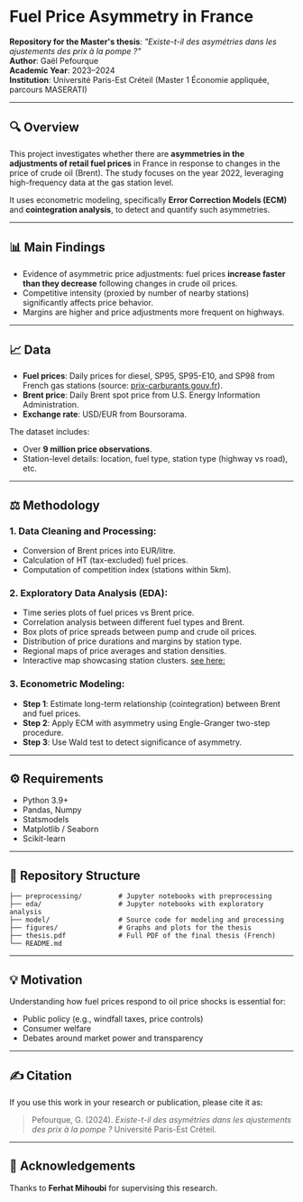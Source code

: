 # Fuel Price Asymmetry in France

**Repository for the Master's thesis**: *"Existe-t-il des asymétries dans les ajustements des prix à la pompe ?"*  
**Author**: Gaël Pefourque  
**Academic Year**: 2023–2024  
**Institution**: Université Paris-Est Créteil (Master 1 Économie appliquée, parcours MASERATI)

---

## 🔍 Overview

This project investigates whether there are **asymmetries in the adjustments of retail fuel prices** in France in response to changes in the price of crude oil (Brent). The study focuses on the year 2022, leveraging high-frequency data at the gas station level.

It uses econometric modeling, specifically **Error Correction Models (ECM)** and **cointegration analysis**, to detect and quantify such asymmetries.

---

## 📊 Main Findings

- Evidence of asymmetric price adjustments: fuel prices **increase faster than they decrease** following changes in crude oil prices.
- Competitive intensity (proxied by number of nearby stations) significantly affects price behavior.
- Margins are higher and price adjustments more frequent on highways.

---

## 📈 Data

- **Fuel prices**: Daily prices for diesel, SP95, SP95-E10, and SP98 from French gas stations (source: [prix-carburants.gouv.fr](https://www.prix-carburants.gouv.fr)).
- **Brent price**: Daily Brent spot price from U.S. Energy Information Administration.
- **Exchange rate**: USD/EUR from Boursorama.

The dataset includes:
- Over **9 million price observations**.
- Station-level details: location, fuel type, station type (highway vs road), etc.

---

## ⚖️ Methodology

### 1. Data Cleaning and Processing:
- Conversion of Brent prices into EUR/litre.
- Calculation of HT (tax-excluded) fuel prices.
- Computation of competition index (stations within 5km).

### 2. Exploratory Data Analysis (EDA):
- Time series plots of fuel prices vs Brent price.
- Correlation analysis between different fuel types and Brent.
- Box plots of price spreads between pump and crude oil prices.
- Distribution of price durations and margins by station type.
- Regional maps of price averages and station densities.
- Interactive map showcasing station clusters. [see here:](https://gaeldatascience.github.io/ma_carte.html/ma_carte.html)

### 3. Econometric Modeling:
- **Step 1**: Estimate long-term relationship (cointegration) between Brent and fuel prices.
- **Step 2**: Apply ECM with asymmetry using Engle-Granger two-step procedure.
- **Step 3**: Use Wald test to detect significance of asymmetry.

---

## ⚙️ Requirements

- Python 3.9+
- Pandas, Numpy
- Statsmodels
- Matplotlib / Seaborn
- Scikit-learn

---

## 🔢 Repository Structure

```
├── preprocessing/         # Jupyter notebooks with preprocessing
├── eda/                   # Jupyter notebooks with exploratory analysis
├── model/                 # Source code for modeling and processing
├── figures/               # Graphs and plots for the thesis
├── thesis.pdf             # Full PDF of the final thesis (French)
└── README.md
```

---

## 💡 Motivation

Understanding how fuel prices respond to oil price shocks is essential for:
- Public policy (e.g., windfall taxes, price controls)
- Consumer welfare
- Debates around market power and transparency

---

## ✍️ Citation

If you use this work in your research or publication, please cite it as:

> Pefourque, G. (2024). *Existe-t-il des asymétries dans les ajustements des prix à la pompe ?* Université Paris-Est Créteil.

---

## 🙌 Acknowledgements

Thanks to **Ferhat Mihoubi** for supervising this research.
